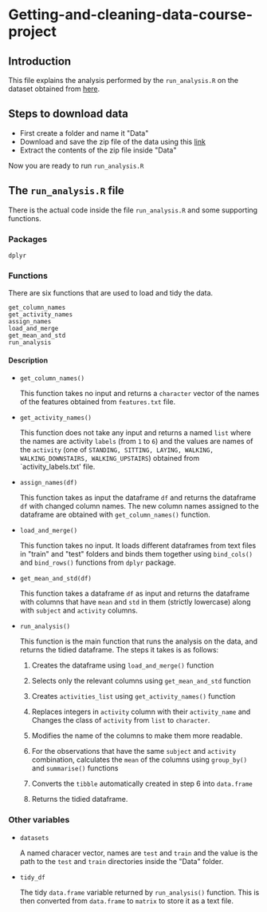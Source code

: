 Getting-and-cleaning-data-course-project
========================================

## Introduction

This file explains the analysis performed by the `run_analysis.R` on the dataset obtained from [here](https://d396qusza40orc.cloudfront.net/getdata%2Fprojectfiles%2FUCI%20HAR%20Dataset.zip).

## Steps to download data

*   First create a folder and name it "Data"
*   Download and save the zip file of the data using this [link](https://d396qusza40orc.cloudfront.net/getdata%2Fprojectfiles%2FUCI%20HAR%20Dataset.zip)
*   Extract the contents of the zip file inside "Data"

Now you are ready to run `run_analysis.R`

## The `run_analysis.R` file

There is the actual code inside the file `run_analysis.R` and some supporting functions.

### Packages
```
dplyr
```
### Functions

There are six functions that are used to load and tidy the data.

```
get_column_names
get_activity_names
assign_names
load_and_merge
get_mean_and_std
run_analysis
```

#### Description

-  `get_column_names()`

    This function takes no input and returns a `character` vector of the names of
    the features obtained from `features.txt` file.
    
-  `get_activity_names()`

    This function does not take any input and returns a named `list` where the
    names are activity `labels` (from `1` to `6`) and the values are names of the
    `activity` (one of `STANDING, SITTING, LAYING, WALKING, WALKING_DOWNSTAIRS, WALKING_UPSTAIRS`)
    obtained from `activity_labels.txt' file.
    
-  `assign_names(df)`

    This function takes as input the dataframe `df` and returns the dataframe `df`
    with changed column names. The new column names assigned to the dataframe are
    obtained with `get_column_names()` function.
    
-  `load_and_merge()`

    This function takes no input. It loads different dataframes from text files in
    "train" and "test" folders and binds them together using `bind_cols()` and 
    `bind_rows()` functions from `dplyr` package.
    
-  `get_mean_and_std(df)`

    This function takes a dataframe `df` as input and returns the dataframe with
    columns that have `mean` and `std` in them (strictly lowercase) along with 
    `subject` and `activity` columns.

-  `run_analysis()`

    This function is the main function that runs the analysis on the data, and
    returns the tidied dataframe. The steps it takes is as follows:
    
    1.  Creates the dataframe using `load_and_merge()` function
    
    2.  Selects only the relevant columns using `get_mean_and_std` function
    
    3.  Creates `activities_list` using `get_activity_names()` function
    
    4.  Replaces integers in `activity` column with their `activity_name` and
        Changes the class of `activity` from `list` to `character`.
    
    5.  Modifies the name of the columns to make them more readable.
    
    6.  For the observations that have the same `subject` and `activity` combination,
        calculates the `mean` of the columns using `group_by()` and `summarise()`
        functions
        
    7.  Converts the `tibble` automatically created in step 6 into `data.frame`
    
    8.  Returns the tidied dataframe.

### Other variables

-   `datasets`
    
    A named characer vector, names are `test` and `train` and the value is the path
    to the `test` and `train` directories inside the "Data" folder.

-   `tidy_df`

    The tidy `data.frame` variable returned by `run_analysis()` function. This is
    then converted from `data.frame` to `matrix` to store it as a text file.
